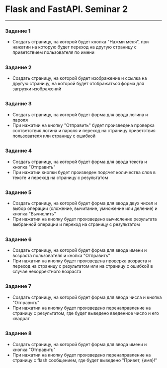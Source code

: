 # Flask and FastAPI. Seminar 2

---  

### Задание 1

- Создать страницу, на которой будет кнопка "Нажми меня", при нажатии на которую будет переход на другую страницу с приветствием пользователя по имени

##
##

### Задание 2

- Создать страницу, на которой будет изображение и ссылка на другую страницу, на которой будет отображаться форма для загрузки изображений

##
##

### Задание 3

- Создать страницу, на которой будет форма для ввода логина и пароля
- При нажатии на кнопку "Отправить" будет произведена проверка соответствия логина и пароля и переход на страницу приветствия пользователя или страницу с ошибкой

##
##

### Задание 4

- Создать страницу, на которой будет форма для ввода текста и кнопка "Отправить"
- При нажатии кнопки будет произведен подсчет количества слов в тексте и переход на страницу с результатом

##
##

### Задание 5

- Создать страницу, на которой будет форма для ввода двух чисел и выбор операции (сложение, вычитание, умножение или деление) и кнопка "Вычислить"
- При нажатии на кнопку будет произведено вычисление результата выбранной операции и переход на страницу с результатом

##
##

### Задание 6

- Создать страницу, на которой будет форма для ввода имени и возраста пользователя и кнопка "Отправить"
- При нажатии на кнопку будет произведена проверка возраста и переход на страницу с результатом или на страницу с ошибкой в случае некорректного возраста

##
##

### Задание 7

- Создать страницу, на которой будет форма для ввода числа и кнопка "Отправить"
- При нажатии на кнопку будет произведено перенаправление на страницу с результатом, где будет выведено введенное число и его квадрат

##
##

### Задание 8

- Создать страницу, на которой будет форма для ввода имени и кнопка "Отправить"
- При нажатии на кнопку будет произведено перенаправление на страницу с flash сообщением, где будет выведено "Привет, {имя}!"

##
##

